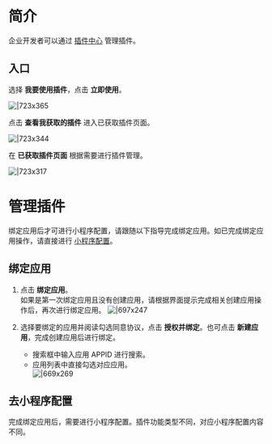 # 简介

企业开发者可以通过 [插件中心](https://open.alipay.com/plugin/index) 管理插件。

## 入口

选择 **我要使用插件**，点击 **立即使用**。

![|723x365](https://cdn.nlark.com/yuque/0/2021/png/179989/1640935717522-e6e47cef-7f8d-4680-bce3-b9360c9399f3.png)

点击 **查看我获取的插件** 进入已获取插件页面。

![|723x344](https://cdn.nlark.com/yuque/0/2021/png/179989/1640935118879-1a174e7a-3ced-49bf-945d-c7bf6822dd43.png)

在 **已获取插件页面** 根据需要进行插件管理。

![|723x317](https://cdn.nlark.com/yuque/0/2022/png/179989/1648610894880-bea5714e-efdb-485c-a5fd-ff6a18e35a7e.png)

# 管理插件

绑定应用后才可进行小程序配置，请跟随以下指导完成绑定应用。如已完成绑定应用操作，请直接进行 [小程序配置](https://opendocs.alipay.com/mini/plugin/publish-management#%E5%8E%BB%E5%B0%8F%E7%A8%8B%E5%BA%8F%E9%85%8D%E7%BD%AE)。

## 绑定应用

1. 点击 **绑定应用**。<br/> 如果是第一次绑定应用且没有创建应用，请根据界面提示完成相关创建应用操作后，再次进行绑定应用。 ![|697x247](https://cdn.nlark.com/yuque/0/2022/png/179989/1648620522822-7bf092d9-56a6-4cc6-b0bf-6c7e562c2ad4.png)

1. 选择要绑定的应用并阅读勾选同意协议，点击 **授权并绑定**。也可点击 **新建应用**，完成创建应用后进行绑定。
   - 搜索框中输入应用 APPID 进行搜索。
   - 应用列表中直接勾选对应应用。 
   <br/>![|669x269](https://cdn.nlark.com/yuque/0/2022/png/179989/1648621317215-912cd949-cd35-4583-8e0b-a052eff009cd.png)

## 去小程序配置

完成绑定应用后，需要进行小程序配置。插件功能类型不同，对应小程序配置内容不同。
